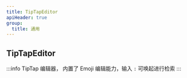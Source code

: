 ```yaml
---
title: TipTapEditor
apiHeader: true
group:
  title: 通用
---
```


## TipTapEditor

:::info
TipTap 编辑器， 内置了 Emoji 编辑能力，输入 `:` 可唤起进行检索
:::

<code src="./examples/demo1.tsx"></code>
